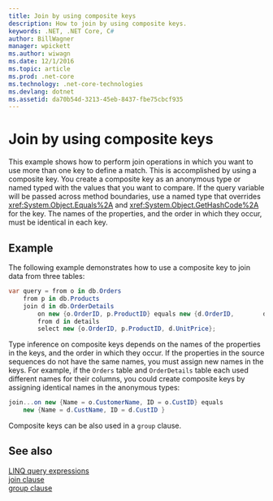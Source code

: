 ```yaml
---
title: Join by using composite keys
description: How to join by using composite keys.
keywords: .NET, .NET Core, C#
author: BillWagner
manager: wpickett
ms.author: wiwagn
ms.date: 12/1/2016
ms.topic: article
ms.prod: .net-core
ms.technology: .net-core-technologies
ms.devlang: dotnet
ms.assetid: da70b54d-3213-45eb-8437-fbe75cbcf935
---
```

# Join by using composite keys

This example shows how to perform join operations in which you want to use more than one key to define a match. This is accomplished by using a composite key. You create a composite key as an anonymous type or named typed with the values that you want to compare. If the query variable will be passed across method boundaries, use a named type that overrides <xref:System.Object.Equals%2A> and <xref:System.Object.GetHashCode%2A> for the key. The names of the properties, and the order in which they occur, must be identical in each key.  
  
## Example  
 The following example demonstrates how to use a composite key to join data from three tables:  
  
```csharp  
var query = from o in db.Orders  
    from p in db.Products  
    join d in db.OrderDetails   
        on new {o.OrderID, p.ProductID} equals new {d.OrderID,        d.ProductID} into details  
        from d in details  
        select new {o.OrderID, p.ProductID, d.UnitPrice};  
```  
  
 Type inference on composite keys depends on the names of the properties in the keys, and the order in which they occur. If the properties in the source sequences do not have the same names, you must assign new names in the keys. For example, if the `Orders` table and `OrderDetails` table each used different names for their columns, you could create composite keys by assigning identical names in the anonymous types:  
  
```csharp  
join...on new {Name = o.CustomerName, ID = o.CustID} equals   
    new {Name = d.CustName, ID = d.CustID }  
```  
  
 Composite keys can be also used in a `group` clause.  

## See also  
 [LINQ query expressions](index.md)   
 [join clause](../language-reference/keywords/join-clause.md)   
 [group clause](../language-reference/keywords/group-clause.md)
